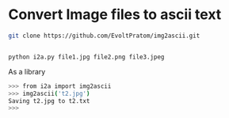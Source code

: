 # Convert Image files to ascii text

```sh
git clone https://github.com/EvoltPratom/img2ascii.git
```

<code>
python i2a.py file1.jpg file2.png file3.jpeg
</code>

As a library

```sh
>>> from i2a import img2ascii
>>> img2ascii('t2.jpg')
Saving t2.jpg to t2.txt
>>>

```
